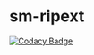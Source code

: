 # sm-ripext
[![Codacy Badge](https://api.codacy.com/project/badge/Grade/8e6998c5b6e347dc954397a3456fb68a)](https://www.codacy.com/app/CrazyHackGUT/sm-ripext?utm_source=github.com&utm_medium=referral&utm_content=CrazyHackGUT/sm-ripext&utm_campaign=badger)